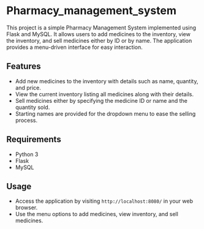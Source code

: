 # Pharmacy_management_system

This project is a simple Pharmacy Management System implemented using Flask and MySQL. It allows users to add medicines to the inventory, view the inventory, and sell medicines either by ID or by name. The application provides a menu-driven interface for easy interaction.

## Features

- Add new medicines to the inventory with details such as name, quantity, and price.
- View the current inventory listing all medicines along with their details.
- Sell medicines either by specifying the medicine ID or name and the quantity sold.
- Starting names are provided for the dropdown menu to ease the selling process.

## Requirements

- Python 3
- Flask
- MySQL

## Usage

- Access the application by visiting `http://localhost:8080/` in your web browser.
- Use the menu options to add medicines, view inventory, and sell medicines.


